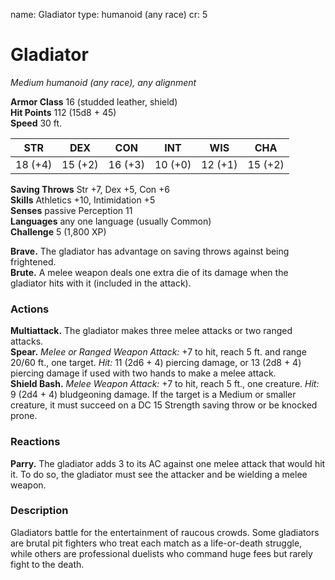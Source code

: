 name: Gladiator type: humanoid (any race) cr: 5

# Gladiator
_Medium humanoid (any race), any alignment_

**Armor Class** 16 (studded leather, shield)    
**Hit Points** 112 (15d8 + 45)    
**Speed** 30 ft.

| STR     | DEX     | CON     | INT     | WIS     | CHA     |
| ------- | ------- | ------- | ------- | ------- | ------- |
| 18 (+4) | 15 (+2) | 16 (+3) | 10 (+0) | 12 (+1) | 15 (+2) |

**Saving Throws** Str +7, Dex +5, Con +6    
**Skills** Athletics +10, Intimidation +5    
**Senses** passive Perception 11    
**Languages** any one language (usually Common)    
**Challenge** 5 (1,800 XP)

**Brave.** The gladiator has advantage on saving throws against being frightened.    
**Brute.** A melee weapon deals one extra die of its damage when the gladiator hits with it (included in the attack).

### Actions
**Multiattack.** The gladiator makes three melee attacks or two ranged attacks.    
**Spear.** _Melee or _Ranged Weapon Attack:__ +7 to hit, reach 5 ft. and range 20/60 ft., one target. _Hit:_ 11 (2d6 + 4) piercing damage, or 13 (2d8 + 4) piercing damage if used with two hands to make a melee attack.    
**Shield Bash.** _Melee Weapon Attack:_ +7 to hit, reach 5 ft., one creature. _Hit:_ 9 (2d4 + 4) bludgeoning damage. If the target is a Medium or smaller creature, it must succeed on a DC 15 Strength saving throw or be knocked prone.

### Reactions
**Parry.** The gladiator adds 3 to its AC against one melee attack that would hit it. To do so, the gladiator must see the attacker and be wielding a melee weapon.

### Description
Gladiators battle for the entertainment of raucous crowds. Some gladiators are brutal pit fighters who treat each match as a life-or-death struggle, while others are professional duelists who command huge fees but rarely fight to the death. 